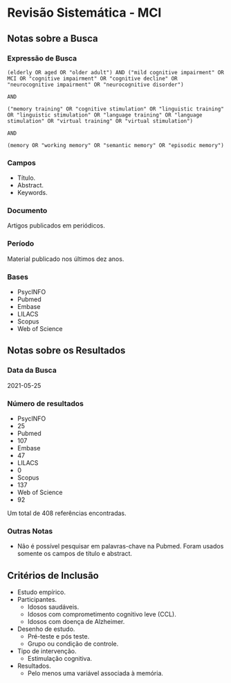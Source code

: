 # Revisão Sistemática - MCI

## Notas sobre a Busca

### Expressão de Busca

```
(elderly OR aged OR "older adult") AND ("mild cognitive impairment" OR MCI OR "cognitive impairment" OR "cognitive decline" OR "neurocognitive impairment" OR "neurocognitive disorder")

AND

("memory training" OR "cognitive stimulation" OR "linguistic training" OR "linguistic stimulation" OR "language training" OR "language stimulation" OR "virtual training" OR "virtual stimulation")

AND

(memory OR "working memory" OR "semantic memory" OR "episodic memory")
```

### Campos

- Título.
- Abstract.
- Keywords.

### Documento

Artigos publicados em periódicos.

### Período

Material publicado nos últimos dez anos.

### Bases

- PsycINFO
- Pubmed
- Embase
- LILACS
- Scopus
- Web of Science

## Notas sobre os Resultados

### Data da Busca

2021-05-25

### Número de resultados

- PsycINFO
 - 25
- Pubmed
 - 107
- Embase
 - 47
- LILACS
 - 0
- Scopus
 - 137
- Web of Science
 - 92

Um total de 408 referências encontradas.

### Outras Notas

- Não é possível pesquisar em palavras-chave na Pubmed. Foram usados somente os campos de título e abstract.

## Critérios de Inclusão

- Estudo empírico.
- Participantes.
  - Idosos saudáveis.
  - Idosos com comprometimento cognitivo leve (CCL).
  - Idosos com doença de Alzheimer.
- Desenho de estudo.
  - Pré-teste e pós teste.
  - Grupo ou condição de controle.
- Tipo de intervenção.
  - Estimulação cognitiva.
- Resultados.
  - Pelo menos uma variável associada à memória.
